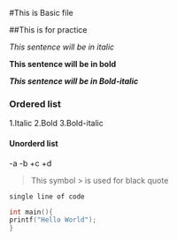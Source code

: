 #This is Basic file 

##This is for practice

*This sentence will be in italic*

**This sentence will be in bold**

***This sentence will be in Bold-italic***

### Ordered list 
1.Italic
2.Bold
3.Bold-italic

#### Unorderd list
-a
-b
+c
+d

> This symbol > is used for black quote

`single line of code`

```#include<stdio.h
int main(){
printf("Hello World");
}
```
